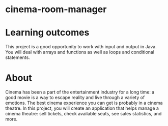 # cinema-room-manager

# Learning outcomes
This project is a good opportunity to work with input and output in Java. You will deal with arrays and functions as well as loops and conditional statements.

# About

Cinema has been a part of the entertainment industry for a long time: a good movie is a way to escape reality and live through a variety of emotions. The best cinema experience you can get is probably in a cinema theatre. In this project, you will create an application that helps manage a cinema theatre: sell tickets, check available seats, see sales statistics, and more.

